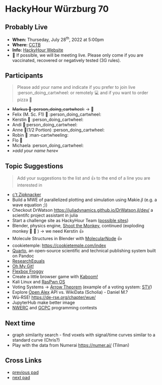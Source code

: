 # HackyHour Würzburg 70

## Probably Live
 - **When:** Thurseday, July 28<sup>th</sup>, 2022 at 5:00pm
  - **Where:** [CCTB](https://www.google.de/maps/place/Zentrum+f%C3%BCr+Computergest%C3%BCtzte+und+Theoretische+Biologie+(CCTB),+Universit%C3%A4t+W%C3%BCrzburg/@49.7850748,9.9720102,18z/data=!3m1!4b1!4m5!3m4!1s0x47a28fc802e5e8d9:0x6b62d2cbd2e6f094!8m2!3d49.7849749!4d9.9729537)
 - **Info:** [HackyHour Website](http://hackyhour.github.io/Wuerzburg/)
 - :vertical_traffic_light:  If possible, we will be meeting live. Please only come if you are vaccinated, recovered or negatively tested (3G rules).

## Participants
> Please add your name and indicate if you prefer to join live :person_doing_cartwheel: or remotely :computer: and if you want to order pizza :pizza: 
 - ~~Markus :pizza: :person_doing_cartwheel:~~ &rarr; :face_with_thermometer: 
 - Felix (M. Sc. F1) :pizza: :person_doing_cartwheel:
 - Kerstin :pizza: :person_doing_cartwheel:
 - Andi :pizza::person_doing_cartwheel:
 - Anne :pizza:(1/2 Portion) :person_doing_cartwheel:
 - Robin :pizza: :man-cartwheeling: 
 - Flo :pizza:
 - Michaela :person_doing_cartwheel:
 - *»add your name here«*
 
## Topic Suggestions
> Add your suggestions to the list and :+1: to the end of a line you are interested in
  
 - [c't Zipknacker](https://ct.de/zipknacker)
 - Build a MWE of parallelized plotting and simulation using Makie.jl (e.g. a wave equation ;)) 
 - Checkout DrWatson https://juliadynamics.github.io/DrWatson.jl/dev/ a scientifc project assistant in julia
 - Start a challenge site as HackyHour Team ([possible sites](http://www.wechall.net/active_sites))
 - Blender, physics engine, [Shoot the Monkey](https://www.youtube.com/watch?v=0jGZnMf3rPo), continued (exploding monkey :hear_no_evil: :exploding_head: ) &rarr; we need Kerstin :+1:
 - Molecule Structures in Blender with [MolecularNode](https://github.com/BradyAJohnston/MolecularNodes) :+1:
 - cookietemple: https://cookietemple.com/index
 - [Quarto](https://quarto.org/), an open-source scientific and technical publishing system built on Pandoc
 - [ResearchEquals](https://www.researchequals.com/)
 - [Oh My Git!](https://ohmygit.org/)
 - [Flexbox Froggy](https://flexboxfroggy.com)
 - Create a little browser game with [Kaboom!](https://kaboomjs.com/)
 - Kali Linux and [RasPwn OS](http://raspwn.org/)
 - Voting Systems → [Arrow Theorem](https://en.wikipedia.org/wiki/Arrow%27s_impossibility_theorem) (example of a voting system: [STV](https://en.wikipedia.org/wiki/Counting_single_transferable_votes#Meek))
 - Explore [Open Alex](https://docs.openalex.org/) API vs. WikiData (Scholia) - Daniel M.?
 -   Wü-RSE! https://de-rse.org/chapter/wue/
 -   JupyterHub make better image
 - [NWERC](https://2022.nwerc.eu/contest/) and [GCPC](https://gcpc.nwerc.eu/about) programming contests

## Next time
 - graph similarity search - find voxels with signal/time curves similar to a  standard curve (Chris?)
 - Play with the data from Numerai https://numer.ai/ (Tilman)
 
## Cross Links
 - [previous pad](https://hackmd.io/dWvHIX-vSV2Re8TkfCDEPg)
 - [next pad](https://hackmd.io/VytiNMFVQ1q6gS8DmSjfLA)
